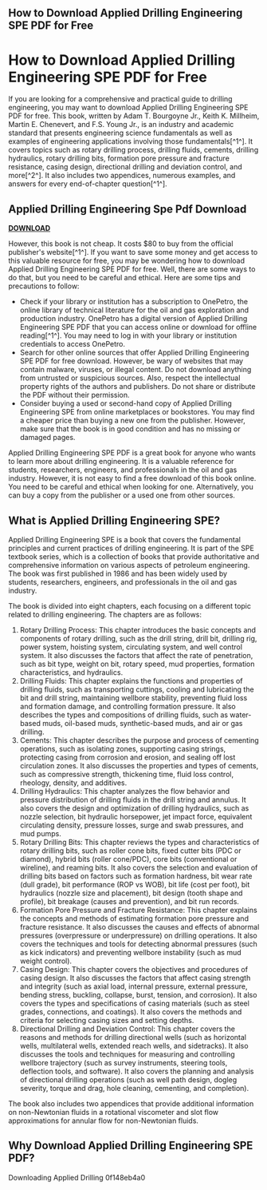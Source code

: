 ## How to Download Applied Drilling Engineering SPE PDF for Free

  
# How to Download Applied Drilling Engineering SPE PDF for Free
  
If you are looking for a comprehensive and practical guide to drilling engineering, you may want to download Applied Drilling Engineering SPE PDF for free. This book, written by Adam T. Bourgoyne Jr., Keith K. Millheim, Martin E. Chenevert, and F.S. Young Jr., is an industry and academic standard that presents engineering science fundamentals as well as examples of engineering applications involving those fundamentals[^1^]. It covers topics such as rotary drilling process, drilling fluids, cements, drilling hydraulics, rotary drilling bits, formation pore pressure and fracture resistance, casing design, directional drilling and deviation control, and more[^2^]. It also includes two appendices, numerous examples, and answers for every end-of-chapter question[^1^].
 
## Applied Drilling Engineering Spe Pdf Download


[**DOWNLOAD**](https://www.google.com/url?q=https%3A%2F%2Fshurll.com%2F2tKCri&sa=D&sntz=1&usg=AOvVaw2kqm4_j9mL-vrqCgjJGuAw)

  
However, this book is not cheap. It costs $80 to buy from the official publisher's website[^1^]. If you want to save some money and get access to this valuable resource for free, you may be wondering how to download Applied Drilling Engineering SPE PDF for free. Well, there are some ways to do that, but you need to be careful and ethical. Here are some tips and precautions to follow:
  
- Check if your library or institution has a subscription to OnePetro, the online library of technical literature for the oil and gas exploration and production industry. OnePetro has a digital version of Applied Drilling Engineering SPE PDF that you can access online or download for offline reading[^1^]. You may need to log in with your library or institution credentials to access OnePetro.
- Search for other online sources that offer Applied Drilling Engineering SPE PDF for free download. However, be wary of websites that may contain malware, viruses, or illegal content. Do not download anything from untrusted or suspicious sources. Also, respect the intellectual property rights of the authors and publishers. Do not share or distribute the PDF without their permission.
- Consider buying a used or second-hand copy of Applied Drilling Engineering SPE from online marketplaces or bookstores. You may find a cheaper price than buying a new one from the publisher. However, make sure that the book is in good condition and has no missing or damaged pages.

Applied Drilling Engineering SPE PDF is a great book for anyone who wants to learn more about drilling engineering. It is a valuable reference for students, researchers, engineers, and professionals in the oil and gas industry. However, it is not easy to find a free download of this book online. You need to be careful and ethical when looking for one. Alternatively, you can buy a copy from the publisher or a used one from other sources.
  
## What is Applied Drilling Engineering SPE?
  
Applied Drilling Engineering SPE is a book that covers the fundamental principles and current practices of drilling engineering. It is part of the SPE textbook series, which is a collection of books that provide authoritative and comprehensive information on various aspects of petroleum engineering. The book was first published in 1986 and has been widely used by students, researchers, engineers, and professionals in the oil and gas industry.
  
The book is divided into eight chapters, each focusing on a different topic related to drilling engineering. The chapters are as follows:

1. Rotary Drilling Process: This chapter introduces the basic concepts and components of rotary drilling, such as the drill string, drill bit, drilling rig, power system, hoisting system, circulating system, and well control system. It also discusses the factors that affect the rate of penetration, such as bit type, weight on bit, rotary speed, mud properties, formation characteristics, and hydraulics.
2. Drilling Fluids: This chapter explains the functions and properties of drilling fluids, such as transporting cuttings, cooling and lubricating the bit and drill string, maintaining wellbore stability, preventing fluid loss and formation damage, and controlling formation pressure. It also describes the types and compositions of drilling fluids, such as water-based muds, oil-based muds, synthetic-based muds, and air or gas drilling.
3. Cements: This chapter describes the purpose and process of cementing operations, such as isolating zones, supporting casing strings, protecting casing from corrosion and erosion, and sealing off lost circulation zones. It also discusses the properties and types of cements, such as compressive strength, thickening time, fluid loss control, rheology, density, and additives.
4. Drilling Hydraulics: This chapter analyzes the flow behavior and pressure distribution of drilling fluids in the drill string and annulus. It also covers the design and optimization of drilling hydraulics, such as nozzle selection, bit hydraulic horsepower, jet impact force, equivalent circulating density, pressure losses, surge and swab pressures, and mud pumps.
5. Rotary Drilling Bits: This chapter reviews the types and characteristics of rotary drilling bits, such as roller cone bits, fixed cutter bits (PDC or diamond), hybrid bits (roller cone/PDC), core bits (conventional or wireline), and reaming bits. It also covers the selection and evaluation of drilling bits based on factors such as formation hardness,
bit wear rate (dull grade), bit performance (ROP vs WOB), bit life (cost per foot), bit hydraulics (nozzle size and placement), bit design (tooth shape and profile), bit breakage (causes and prevention), and bit run records.
6. Formation Pore Pressure and Fracture Resistance: This chapter explains the concepts and methods of estimating formation pore pressure and fracture resistance. It also discusses the causes and effects of abnormal pressures (overpressure or underpressure) on drilling operations. It also covers the techniques and tools for detecting abnormal pressures (such as kick indicators) and preventing wellbore instability (such as mud weight control).
7. Casing Design: This chapter covers the objectives and procedures of casing design. It also discusses the factors that affect casing strength and integrity (such as axial load,
internal pressure,
external pressure,
bending stress,
buckling,
collapse,
burst,
tension,
and corrosion). It also covers the types
and specifications of casing materials (such as steel grades,
connections,
and coatings). It also covers the methods
and criteria for selecting casing sizes
and setting depths.
8. Directional Drilling
and Deviation Control: This chapter covers
the reasons
and methods for drilling directional wells
(such as horizontal wells,
multilateral wells,
extended reach wells,
and sidetracks). It also discusses
the tools
and techniques for measuring
and controlling wellbore trajectory
(such as survey instruments,
steering tools,
deflection tools,
and software). It also covers
the planning
and analysis of directional drilling operations
(such as well path design,
dogleg severity,
torque
and drag,
hole cleaning,
cementing,
and completion).

The book also includes two appendices that provide additional information on non-Newtonian fluids in a rotational viscometer and slot flow approximations for annular flow for non-Newtonian fluids.
  
## Why Download Applied Drilling Engineering SPE PDF?
  
Downloading Applied Drilling
 0f148eb4a0
